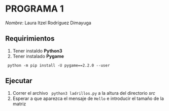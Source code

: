 # PROGRAMA 1 

*Nombre*: Laura Itzel Rodríguez Dimayuga 


## Requirimientos 

1. Tener instaldo **Python3**
2. Tener instalado **Pygame**

```
 python -m pip install -U pygame==2.2.0 --user
```

## Ejecutar 

1. Correr el archivo ``` python3 ladrillos.py``` a la altura del directorio _src_
2. Esperar a que aparezca el mensaje de ``` Hello ``` e introducir el tamaño de la matriz